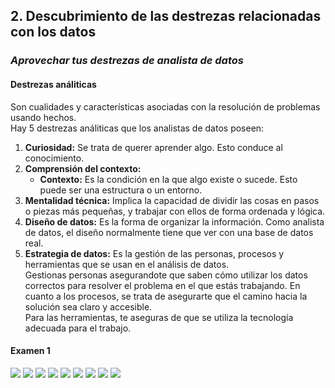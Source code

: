## 2. Descubrimiento de las destrezas relacionadas con los datos  
### *Aprovechar tus destrezas de analista de datos*  
#### Destrezas análiticas  
Son cualidades y características asociadas con la resolución de problemas usando hechos.  
Hay 5 destrezas análiticas que los analistas de datos poseen:  
1. **Curiosidad:** Se trata de querer aprender algo. Esto conduce al conocimiento.
2. **Comprensión del contexto:**  
    - **Contexto:** Es la condición en la que algo existe o sucede. Esto puede ser una estructura o un entorno.
3. **Mentalidad técnica:** Implica la capacidad de dividir las cosas en pasos o piezas más pequeñas, y trabajar con ellos de forma ordenada y lógica.
4. **Diseño de datos:** Es la forma de organizar la información. Como analista de datos, el diseño normalmente tiene que ver con una base de datos real.  
5. **Estrategia de datos:** Es la gestión de las personas, procesos y herramientas que se usan en el análisis de datos.  
Gestionas personas asegurandote que saben cómo utilizar los datos correctos para resolver el problema en el que estás trabajando. 
En cuanto a los procesos, se trata de asegurarte que el camino hacia la solución sea claro y accesible.  
Para las herramientas, te aseguras de que se utiliza la tecnología adecuada para el trabajo.  
#### Examen 1  
![](./images/ex1_1)
![](./images/ex1_2)
![](./images/ex1_3)
![](./images/ex1_4)
![](./images/ex1_5)
![](./images/ex1_6)
![](./images/ex1_7)
![](./images/ex1_8)
![](./images/ex1_9)
